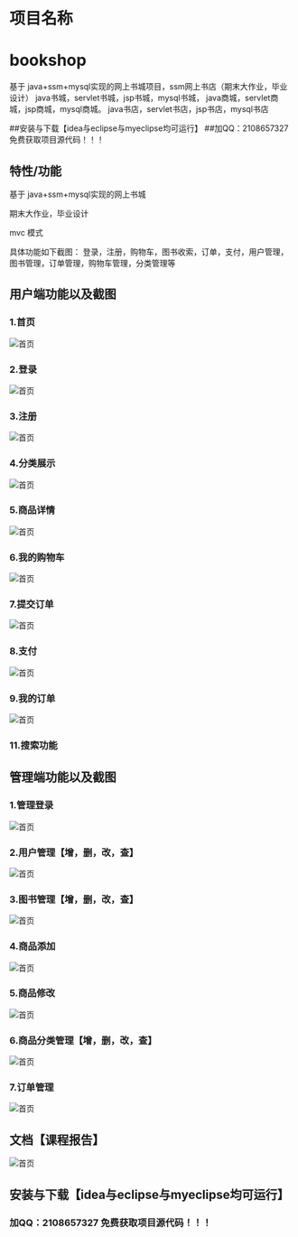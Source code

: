 # 项目名称
# bookshop
基于 java+ssm+mysql实现的网上书城项目，ssm网上书店（期末大作业，毕业设计） java书城，servlet书城，jsp书城，mysql书城， java商城，servlet商城，jsp商城，mysql商城。 java书店，servlet书店，jsp书店，mysql书店

##安装与下载【idea与eclipse与myeclipse均可运行】
##加QQ：2108657327 免费获取项目源代码！！！

## 特性/功能

基于 java+ssm+mysql实现的网上书城

期末大作业，毕业设计

mvc 模式   

具体功能如下截图：
  登录，注册，购物车，图书收索，订单，支付，用户管理，图书管理，订单管理，购物车管理，分类管理等
  

## 用户端功能以及截图
### 1.首页
![首页](./10.png)

### 2.登录                
![首页](./16.png)

### 3.注册
![首页](./2.png)

### 4.分类展示
![首页](./5.png)

### 5.商品详情
![首页](./14.png)

### 6.我的购物车
![首页](./15.png)

### 7.提交订单
![首页](./13.png)

### 8.支付
![首页](./7.png)

### 9.我的订单
![首页](./4.png)


### 11.搜索功能
  

## 管理端功能以及截图

### 1.管理登录
![首页](./11.png)

### 2.用户管理【增，删，改，查】
![首页](./17.png)

### 3.图书管理【增，删，改，查】
![首页](./8.png)

### 4.商品添加
![首页](./3.png)

### 5.商品修改
![首页](./3.png)

### 6.商品分类管理【增，删，改，查】
![首页](./1.png)

### 7.订单管理
![首页](./6.png)


## 文档【课程报告】
![首页](./18.jpg)

## 安装与下载【idea与eclipse与myeclipse均可运行】
### 加QQ：2108657327 免费获取项目源代码！！！ 
